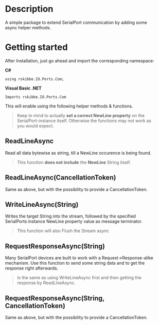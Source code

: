 ﻿# Description
A simple package to extend SerialPort communication by adding some async helper methods.

# Getting started
After Installation, just go ahead and import the corresponding namespace:

**C#**

    using rskibbe.IO.Ports.Com;
    
**Visual Basic .NET**
    
    Imports rskibbe.IO.Ports.Com

This will enable using the following helper methods & functions.
> Keep in mind to actually **set a correct NewLine property** on the SerialPort-instance itself. Otherwise the functions may not work as you would expect. 

## ReadLineAsync
Read all data bytewise as string, till a NewLine occurence is being found.
> This function **does not include** the **NewLine** String itself.

## ReadLineAsync(CancellationToken)
Same as above, but with the possibility to provide a CancellationToken.

## WriteLineAsync(String)
Writes the target String into the stream, followed by the specified SerialPorts instance NewLine property value as message terminator.
> This function will also Flush the Stream async

## RequestResponseAsync(String)
Many SerialPort devices are built to work with a Request->Response-alike mechanism. Use this function to send some string data and to get the response right afterwards.
> Is the same as using WriteLineAsync first and then getting the response by ReadLineAsync.

## RequestResponseAsync(String, CancellationToken)
Same as above, but with the possibility to provide a CancellationToken.